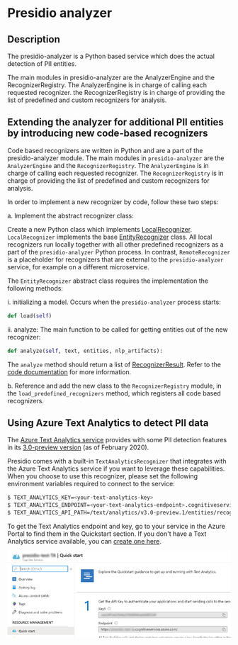 # Presidio analyzer

## Description

The presidio-analyzer is a Python based service which does the actual detection of PII entities.

The main modules in presidio-analyzer are the AnalyzerEngine and the RecognizerRegistry. The AnalyzerEngine is in charge of calling each requested recognizer. the RecognizerRegistry is in charge of providing the list of predefined and custom recognizers for analysis.

## Extending the analyzer for additional PII entities by introducing new code-based recognizers

Code based recognizers are written in Python and are a part of the presidio-analyzer module.
The main modules in `presidio-analyzer` are the `AnalyzerEngine` and the `RecognizerRegistry`.
The `AnalyzerEngine` is in charge of calling each requested recognizer.
The `RecognizerRegistry` is in charge of providing the list of predefined and custom recognizers for analysis.

In order to implement a new recognizer by code, follow these two steps:

a. Implement the abstract recognizer class:

Create a new Python class which implements [LocalRecognizer](presidio_analyzer/local_recognizer.py).
`LocalRecognizer` implements the base [EntityRecognizer](presidio_analyzer/entity_recognizer.py) class.
All local recognizers run locally together with all other predefined recognizers as a part of the `presidio-analyzer` Python process. In contrast, `RemoteRecognizer` is a placeholder for recognizers that are external to the `presidio-analyzer` service, for example on a different microservice.

The `EntityRecognizer` abstract class requires the implementation the following methods:

i. initializing a model. Occurs when the `presidio-analyzer` process starts:

```python
def load(self)
```

ii. analyze: The main function to be called for getting entities out of the new recognizer:

```python
def analyze(self, text, entities, nlp_artifacts):
```

The `analyze` method should return a list of [RecognizerResult](presidio_analyzer/recognizer_result.py). Refer to the [code documentation](presidio_analyzer/entity_recognizer.py) for more information.

b. Reference and add the new class to the `RecognizerRegistry` module, in the `load_predefined_recognizers` method, which registers all code based recognizers.

## Using Azure Text Analytics to detect PII data

The [Azure Text Analytics service](https://azure.microsoft.com/en-us/services/cognitive-services/text-analytics/)
provides with some PII detection features in its [3.0-preview version](https://docs.microsoft.com/en-us/azure/cognitive-services/text-analytics/how-tos/text-analytics-how-to-entity-linking?tabs=version-3#named-entity-recognition-versions-and-features) (as of February 2020).

Presidio comes with a built-in `TextAnalyticsRecognizer` that integrates with the Azure Text Analytics service
if you want to leverage these capabilities.
When you choose to use this recognizer, please set the following environment variables required to connect to the service:

```bash
$ TEXT_ANALYTICS_KEY=<your-text-analytics-key>
$ TEXT_ANALYTICS_ENDPOINT=<your-text-analytics-endpoint>.cognitiveservices.azure.com
$ TEXT_ANALYTICS_API_PATH=/text/analytics/v3.0-preview.1/entities/recognition/pii
```
To get the Text Analytics endpoint and key, go to your service in the Azure Portal to find them in the
Quickstart section.
If you don't have a Text Analytics service available, you can [create one here](https://ms.portal.azure.com/#create/Microsoft.CognitiveServicesTextAnalytics).

![Azure portal screenshot](../docs/assets/TextAnalyticsPortal.png)
